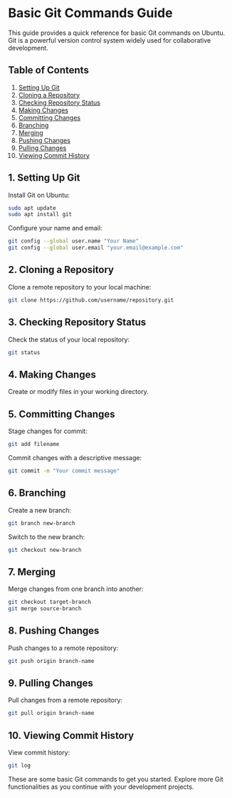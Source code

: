 # Basic Git Commands Guide

This guide provides a quick reference for basic Git commands on Ubuntu. Git is a powerful version control system widely used for collaborative development.

## Table of Contents

1. [Setting Up Git](#1-setting-up-git)
2. [Cloning a Repository](#2-cloning-a-repository)
3. [Checking Repository Status](#3-checking-repository-status)
4. [Making Changes](#4-making-changes)
5. [Committing Changes](#5-committing-changes)
6. [Branching](#6-branching)
7. [Merging](#7-merging)
8. [Pushing Changes](#8-pushing-changes)
9. [Pulling Changes](#9-pulling-changes)
10. [Viewing Commit History](#10-viewing-commit-history)

## 1. Setting Up Git

Install Git on Ubuntu:

```bash
sudo apt update
sudo apt install git
```

Configure your name and email:

```bash
git config --global user.name "Your Name"
git config --global user.email "your.email@example.com"
```

## 2. Cloning a Repository

Clone a remote repository to your local machine:

```bash
git clone https://github.com/username/repository.git
```

## 3. Checking Repository Status

Check the status of your local repository:

```bash
git status
```

## 4. Making Changes

Create or modify files in your working directory.

## 5. Committing Changes

Stage changes for commit:

```bash
git add filename
```

Commit changes with a descriptive message:

```bash
git commit -m "Your commit message"
```

## 6. Branching

Create a new branch:

```bash
git branch new-branch
```

Switch to the new branch:

```bash
git checkout new-branch
```

## 7. Merging

Merge changes from one branch into another:

```bash
git checkout target-branch
git merge source-branch
```

## 8. Pushing Changes

Push changes to a remote repository:

```bash
git push origin branch-name
```

## 9. Pulling Changes

Pull changes from a remote repository:

```bash
git pull origin branch-name
```

## 10. Viewing Commit History

View commit history:

```bash
git log
```

These are some basic Git commands to get you started. Explore more Git functionalities as you continue with your development projects.

